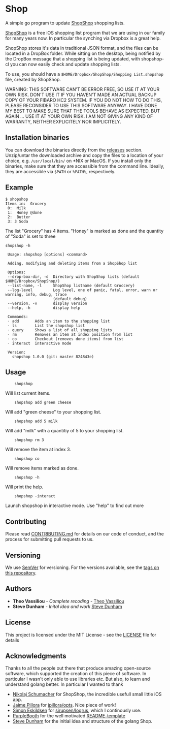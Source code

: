 # Shop

A simple go program to update [ShopShop][1] shopping lists.

[ShopShop][1] is a free iOS shopping list program that we are using in our family for many years now.
In particular the synching via Dropbox is a great help.

ShopShop stores it's data in traditional JSON format, and the files can be located in a DropBox folder.
While sitting on the desktop, being notified by the DropBox message that a shopping list is being updated, with shopshop-cl you can now easily check and update shopping lists.

To use, you should have a `$HOME/Dropbox/ShopShop/Shopping List.shopshop` file, created by ShopShop.

WARNING: THIS SOFTWARE CAN'T BE ERROR FREE, SO USE IT AT YOUR OWN RISK. DON'T USE IT IF YOU HAVEN'T MADE AN ACTUAL BACKUP COPY OF YOUR FIBARO HC2 SYSTEM. IF YOU DO NOT HOW TO DO THIS, PLEASE RECONSIDER TO USE THIS SOFTWARE ANYWAY. I HAVE DONE MY BEST TO MAKE SURE THAT THE TOOLS BEHAVE AS EXPECTED. BUT AGAIN ... USE IT AT YOUR OWN RISK. I AM NOT GIVING ANY KIND OF WARRANTY, NEITHER EXPLICITELY NOR IMPLICITELY.

[1]: https://itunes.apple.com/us/app/shopshop-shopping-list/id288350249?mt=8

## Installation binaries

You can download the binaries directly from the [releases](https://github.com/theovassiliou/shopshop/releases) section.  Unzip/untar the downloaded archive and copy the files to a location of your choice, e.g. `/usr/local/bin/` on *NIX or MacOS. If you install only the binaries, make sure that they are accessible from the command line. Ideally, they are accessible via `$PATH` or `%PATH%`, respectively.

## Example

```shell
$ shopshop
Items in:  Grocery
 0:  Milk  
 1:  Honey @done
 2:  Butter  
 3: 3 Soda
 ```

 The list "Grocery" has 4 items. "Honey" is marked as done and the quantity of "Soda" is set to three

 ```shell
shopshop -h

  Usage: shopshop [options] <command>

  Adding, modifying and deleting items from a ShopShop list

  Options:
  --drop-box-dir, -d  Directory with ShopShop lists (default $HOME/Dropbox/ShopShop/)
  --list-name, -l     ShopShop listname (default Groccery)
  --log-level         Log level, one of panic, fatal, error, warn or warning, info, debug, trace
                      (default debug)
  --version, -v       display version
  --help, -h          display help

  Commands:
  · add       Adds an item to the shopping list
  · ls        List the shopshop list
  · query     Shows a list of all shopping lists
  · rm        Removes an item at index position from list
  · co        Checkout (removes done items) from list
  · interact  interactive mode

  Version:
    shopshop 1.0.0 (git: master 824843e)
```

## Usage

```shell
    shopshop
```

Will list current items.

```shell
    shopshop add green cheese
```

Will add "green cheese" to your shopping list.

```shell
    shopshop add 5 milk
```

Will add "milk" with a quantitiy of 5 to your shopping list.

```shell
    shopshop rm 3
```

Will remove the item at index 3.

```shell
    shopshop co
```

Will remove items marked as done.

```shell
    shopshop -h
```

Will print the help.

```shell
    shopshop -interact
```

Launch shopshop in interactive mode. Use "help" to find out more

## Contributing

Please read [CONTRIBUTING.md](https://gist.github.com/PurpleBooth/b24679402957c63ec426) for details on our code of conduct, and the process for submitting pull requests to us.

## Versioning

We use [SemVer](http://semver.org/) for versioning. For the versions available, see the [tags on this repository](https://github.com/theovassiliou/shopshop/tags).

## Authors

* **Theo Vassiliou** - *Complete recoding* - [Theo Vassiliou](https://github.com/theovassiliou)
* **Steve Dunham** - *Inital idea and work* [Steve Dunham](https://github.com/dunhamsteve)

## License

This project is licensed under the MIT License - see the [LICENSE](LICENSE) file for details

## Acknowledgments

Thanks to all the people out there that produce amazing open-source software, which supported the creation of this piece of software. In particular I wasn't only able to use libraries etc. But also, to learn and understand golang better. In particular I wanted to thank

* [Nikolaj Schumacher](https://apps.apple.com/de/developer/nikolaj-schumacher/id288350252) for ShopShop, the incredible usefull small little iOS app.
* [Jaime Pillora](https://github.com/jpillora) for [jpillora/opts](https://github.com/jpillora/opts). Nice piece of work!
* [Simon Eskildsen](https://github.com/sirupsen) for  [sirupsen/logrus](https://github.com/sirupsen/logrus), which I continously use.
* [PurpleBooth](https://gist.github.com/PurpleBooth) for the well motivated [README-template](https://gist.github.com/PurpleBooth/109311bb0361f32d87a2)
* [Steve Dunham](https://github.com/dunhamsteve) for the initial idea and structure of the golang Shop.
